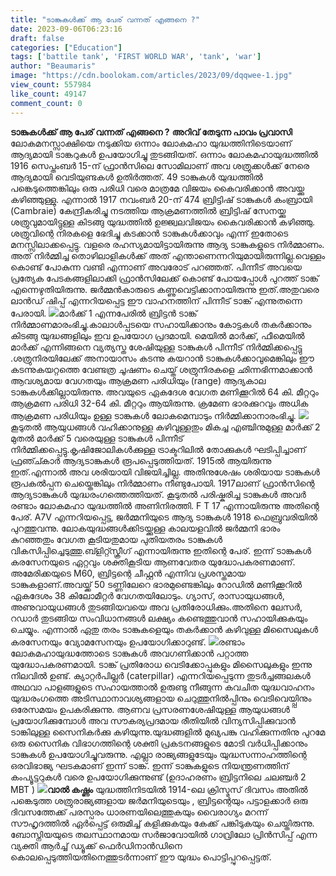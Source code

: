 ```yaml
---
title: "ടാങ്കുകൾക്ക് ആ പേര് വന്നത് എങ്ങനെ ?"
date: 2023-09-06T06:23:16
draft: false
categories: ["Education"]
tags: ['battile tank', 'FIRST WORLD WAR', 'tank', 'war']
author: "Beaumaris"
image: "https://cdn.boolokam.com/articles/2023/09/dqqwee-1.jpg"
view_count: 557984
like_count: 49147
comment_count: 0
---
```


**ടാങ്കുകൾക്ക് ആ പേര് വന്നത് എങ്ങനെ ?** **അറിവ് തേടുന്ന പാവം പ്രവാസി** ലോകമനസ്സാക്ഷിയെ നടുക്കിയ ഒന്നാം ലോകമഹാ യുദ്ധത്തിനിടെയാണ് ആദ്യമായി ടാങ്കറുകൾ ഉപയോഗിച്ചു തുടങ്ങിയത്. ഒന്നാം ലോകമഹായുദ്ധത്തിൽ 1916 സെപ്തംബർ 15-ന് ഫ്രാൻസിലെ സോമിലാണ് അവ ശത്രുക്കൾക്ക് നേരെ ആദ്യമായി വെടിയുണ്ടകൾ ഉതിർത്തത്. 49 ടാങ്കുകൾ യുദ്ധത്തിൽ പങ്കെടുത്തെങ്കിലും ഒരു പരിധി വരെ മാത്രമേ വിജയം കൈവരിക്കാൻ അവയ്ക്കു കഴിഞ്ഞുള്ളു. എന്നാൽ 1917 നവംബർ 20-ന് 474 ബ്രിട്ടിഷ് ടാങ്കുകൾ കംബ്രായി (Cambraie) കേന്ദ്രീകരിച്ചു നടത്തിയ ആക്രമണത്തിൽ ബ്രിട്ടിഷ് സേനയ്ക്കു ശത്രുവുമായിട്ടുള്ള കിടങ്ങു യുദ്ധത്തിൽ ഉജ്ജ്വലവിജയം കൈവരിക്കാൻ കഴിഞ്ഞു. ശത്രുവിന്റെ നിരകളെ ഭേദിച്ചു കടക്കാൻ ടാങ്കുകൾക്കാവും എന്ന് ഇതോടെ മനസ്സിലാക്കപ്പെട്ടു. വളരെ രഹസ്യമായിട്ടായിരുന്നു ആദ്യ ടാങ്കുകളുടെ നിർമ്മാണം. അത് നിർമ്മിച്ച തൊഴിലാളികൾക്ക് അത് എന്താണെന്നറിയുമായിരുന്നില്ല.വെള്ളം കൊണ്ട് പോകുന്ന വണ്ടി എന്നാണ് അവരോട് പറഞ്ഞത്. പിന്നീട് അവയെ പ്രത്യേക പേടകങ്ങളിലാക്കി ഫ്രാൻസിലേക്ക് കൊണ്ട് പോയപ്പോൾ പുറത്ത് ടാങ്ക് എന്നെഴുതിയിരുന്നു. ജർമ്മൻകാരുടെ കണ്ണുവെട്ടിക്കാനായിരുന്നു ഇത്.അതുവരെ ലാൻഡ് ഷിപ്പ് എന്നറിയപ്പെട്ട ഈ വാഹനത്തിന് പിന്നീട് ടാങ്ക് എന്നുതന്നെ പേരായി. ![](https://cdn.boolokam.com/articles/2023/09/acvvv.webp)മാർക്ക് 1 എന്നപേരിൽ ബ്രിട്ടൻ ടാങ്ക് നിർമ്മാണമാരംഭിച്ചു.കാലാൾപ്പടയെ സഹായിക്കാനും കോട്ടകൾ തകർക്കാനും കിടങ്ങു യുദ്ധങ്ങളിലും ഇവ ഉപയോഗ പ്രദമായി. മെയിൽ മാർക്ക്, ഫീമെയിൽ മാർക്ക് എന്നിങ്ങനെ വ്യത്യസ്ത ശേഷിയുള്ള ടാങ്കുകൾ പിന്നീട് നിർമ്മിക്കപ്പെട്ടു .ശത്രുനിരയിലേക്ക് അനായാസം കടന്നു കയറാൻ ടാങ്കുകൾക്കാവുമെങ്കിലും ഈ കടന്നുകയറ്റത്തെ വേണ്ടത്ര ചൂഷണം ചെയ്ത് ശത്രുനിരകളെ ഛിന്നഭിന്നമാക്കാൻ ആവശ്യമായ വേഗതയും ആക്രമണ പരിധിയും (range) ആദ്യകാല ടാങ്കുകൾക്കില്ലായിരുന്നു. അവയുടെ ഏകദേശ വേഗത മണിക്കൂറിൽ 64 കി. മീറ്ററും ആക്രമണ പരിധി 32-64 കി. മീറ്ററും ആയിരുന്നു. ക്രമേണ ഭാരക്കുറവും അധിക ആക്രമണ പരിധിയും ഉള്ള ടാങ്കുകൾ ലോകമെമ്പാടും നിർമ്മിക്കാനാരംഭിച്ചു. ![](https://cdn.boolokam.com/articles/2023/09/egggg.jpg)കൂടുതൽ ആയുധങ്ങൾ വഹിക്കാനുള്ള കഴിവുള്ളതും മികച്ച എഞ്ചിനുമുള്ള മാർക്ക് 2 മുതൽ മാർക്ക് 5 വരെയുള്ള ടാങ്കുകൾ പിന്നീട് നിർമ്മിക്കപ്പെട്ടു.കൃഷിജോലികൾക്കുള്ള ട്രാക്ടറിലിൽ തോക്കുകൾ ഘടിപ്പിച്ചാണ് ഫ്രഞ്ച്കാർ ആദ്യടാങ്കുകൾ രൂപപ്പെടുത്തിയത്. 1915ൽ ആയിരുന്നു ഇത്.എന്നാൽ അവ ശരിയായി വിജയിച്ചില്ല. അതിനുശേഷം ശരിയായ ടാങ്കുകൾ രൂപകൽപ്പന ചെയ്തെങ്കിലും നിർമ്മാണം നീണ്ടുപോയി. 1917ലാണ് ഫ്രാൻസിന്റെ ആദ്യടാങ്കുകൾ യുദ്ധരംഗത്തെത്തിയത്. കൂടുതൽ പരിഷ്കരിച്ച ടാങ്കുകൾ അവർ രണ്ടാം ലോകമഹാ യുദ്ധത്തിൽ അണിനിരത്തി. F T 17 എന്നായിരുന്നു അതിന്റെ പേര്. A7V എന്നറിയപ്പെട്ട, ജർമ്മനിയുടെ ആദ്യ ടാങ്കുകൾ 1918 ഫെബ്രുവരിയിൽ പുറത്തുവന്നു. ലോകയുദ്ധങ്ങൾക്കിടയ്ക്കുള്ള കാലയളവിൽ ജർമ്മനി ഭാരം കുറഞ്ഞതും വേഗത കൂടിയതുമായ പുതിയതരം ടാങ്കുകൾ വികസിപ്പിച്ചെടുത്തു.ബ്ളിറ്റ്സ്ക്രീഗ് എന്നായിരുന്നു ഇതിന്റെ പേര്. ഇന്ന് ടാങ്കുകൾ കരസേനയുടെ ഏറ്റവും ശക്തികൂടിയ ആണവേതര യുദ്ധോപകരണമാണ്. അമേരിക്കയുടെ M60, ബ്രിട്ടന്റെ ചീഫ്റ്റൻ എന്നിവ പ്രശസ്തമായ ടാങ്കുകളാണ്.അവയ്ക്ക് 50 ടണ്ണിലേറെ ഭാരമുണ്ടെങ്കിലും റോഡിൽ മണിക്കൂറിൽ ഏകദേശം 38 കിലോമീറ്റർ വേഗതയിലോടും. ഗ്യാസ്, രാസായുധങ്ങൾ, അണുവായുധങ്ങൾ തുടങ്ങിയവയെ അവ പ്രതിരോധിക്കും.അതിനെ ലേസർ, റഡാർ തുടങ്ങിയ സംവിധാനങ്ങൾ ലക്ഷ്യം കണ്ടെത്തുവാൻ സഹായിക്കുകയും ചെയ്യും. എന്നാൽ ഏതു തരം ടാങ്കുകളെയും തകർക്കാൻ കഴിവുള്ള മിസൈലുകൾ കരസേനയും വ്യോമസേനയും ഉപയോഗിക്കാറുണ്ട്. ![](https://cdn.boolokam.com/articles/2023/09/eghhhh.webp)രണ്ടാം ലോകമഹായുദ്ധത്തോടെ ടാങ്കുകൾ അവഗണിക്കാൻ പറ്റാത്ത യുദ്ധോപകരണമായി. ടാങ്ക് പ്രതിരോധ വെടിക്കോപ്പുകളും മിസൈലുകളും ഇന്നു നിലവിൽ ഉണ്ട്. ക്യാറ്റർപില്ലർ (caterpillar) എന്നറിയപ്പെടുന്ന തുടർച്ചങ്ങലകൾ അഥവാ പാളങ്ങളുടെ സഹായത്താൽ ഉരുണ്ടു നീങ്ങുന്ന കവചിത യുദ്ധവാഹനം യുദ്ധരംഗത്തെ അടിസ്ഥാനാവശ്യങ്ങളായ ചെറുത്തുനിൽപ്പിനും വെടിവെയ്പ്പിനും ഒരേസമയം ഉപകരിക്കുന്നു. ആണവ പ്രസരണശേഷിയുള്ള ആയുധങ്ങൾ പ്രയോഗിക്കുമ്പോൾ അവ സൗകര്യപ്രദമായ രീതിയിൽ വിന്യസിപ്പിക്കുവാൻ ടാങ്കിലുള്ള സൈനികർക്കു കഴിയുന്നു.യുദ്ധങ്ങളിൽ മുഖ്യപങ്കു വഹിക്കുന്നതിനു പുറമേ ഒരു സൈനിക വിഭാഗത്തിന്റെ ശക്തി പ്രകടനങ്ങളുടെ മോടി വർധിപ്പിക്കാനും ടാങ്കുകൾ ഉപയോഗിച്ചുവരുന്നു. എല്ലാ രാജ്യങ്ങളുടേയും യുദ്ധസന്നാഹത്തിന്റെ ഒരവിഭാജ്യ ഘടകമാണ് ഇന്ന് ടാങ്ക്. ഇന്ന് ടാങ്കുകളുടെ നിയന്ത്രണത്തിന് കംപ്യൂട്ടറുകൾ വരെ ഉപയോഗിക്കുന്നുണ്ട് (ഉദാഹരണം ബ്രിട്ടനിലെ ചലഞ്ചർ 2 MBT ) **![](https://cdn.boolokam.com/articles/2023/09/csscc-scaled.jpg)വാൽ കഷ്ണം** യുദ്ധത്തിനിടയിൽ 1914-ലെ ക്രിസ്മസ് ദിവസം അതിൽ പങ്കെടുത്ത ശത്രുരാജ്യങ്ങളായ ജർമനിയുടെയും , ബ്രിട്ടന്റെയും പട്ടാളക്കാർ ഒരു ദിവസത്തേക്ക് പരസ്പരം ധാരണയിലെത്തുകയും വൈരാഗ്യം മറന്ന് സൗഹൃദത്തിൽ ഏർപ്പെട്ട് ഒരുമിച്ച് കളിക്കുകയും കേക്ക് പങ്കിടുകയും ചെയ്തിരുന്നു. ബോസ്നിയയുടെ തലസ്ഥാനമായ സർജാവോയിൽ ഗാവ്രിലോ പ്രിൻസിപ്പ് എന്ന വ്യക്തി ആർച്ച് ഡ്യൂക്ക് ഫെർഡിനാൻഡിനെ കൊലപ്പെടുത്തിയതിനെത്തുടർന്നാണ് ഈ യുദ്ധം പൊട്ടിപ്പുറപ്പെട്ടത്.
